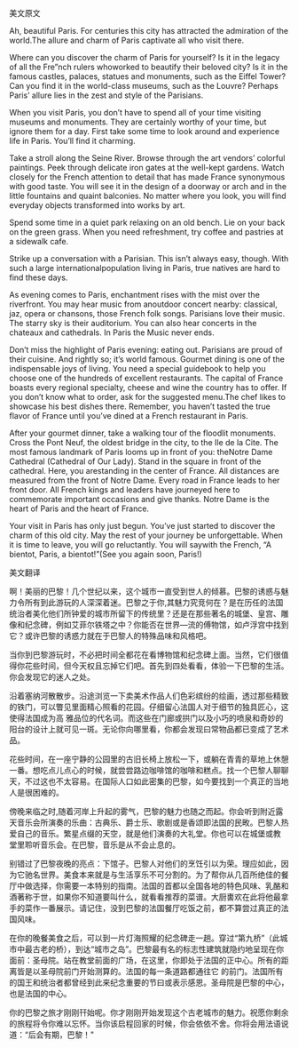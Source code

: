 美文原文

Ah, beautiful Paris. For centuries this city has attracted the admiration of the world.The allure and charm of Paris captivate all who visit there.

Where can you discover the charm of Paris for yourself? Is it in the legacy of all the Fre”nch rulers whoworked to beautify their beloved city? Is it in the famous castles, palaces, statues and monuments, such as the Eiffel Tower? Can you find it in the world-class museums, such as the Louvre? Perhaps Paris’ allure lies in the zest and style of the Parisians.

When you visit Paris, you don’t have to spend all of your time visiting museums and monuments. They are certainly worthy of your time, but ignore them for a day. First take some time to look around and experience life in Paris. You’ll find it charming.

Take a stroll along the Seine River. Browse through the art vendors’ colorful paintings. Peek through delicate iron gates at the well-kept gardens. Watch closely for the French attention to detail that has made France synonymous with good taste. You will see it in the design of a doorway or arch and in the little fountains and quaint balconies. No matter where you look, you will find everyday objects transformed into works by art.

Spend some time in a quiet park relaxing on an old bench. Lie on your back on the green grass. When you need refreshment, try coffee and pastries at a sidewalk cafe.

Strike up a conversation with a Parisian. This isn’t always easy, though. With such a large internationalpopulation living in Paris, true natives are hard to find these days.

As evening comes to Paris, enchantment rises with the mist over the riverfront. You may hear music from anoutdoor concert nearby: classical, jaz, opera or chansons, those French folk songs. Parisians love their music. The starry sky is their auditorium. You can also hear concerts in the chateaux and cathedrals. In Paris the Music never ends.

Don’t miss the highlight of Paris evening: eating out. Parisians are proud of their cuisine. And rightly so; it’s world famous. Gourmet dining is one of the indispensable joys of living. You need a special guidebook to help you choose one of the hundreds of excellent restaurants. The capital of France boasts every regional specialty, cheese and wine the country has to offer. If you don’t know what to order, ask for the suggested menu.The chef likes to showcase his best dishes there. Remember, you haven’t tasted the true flavor of France until you’ve dined at a French restaurant in Paris.

After your gourmet dinner, take a walking tour of the floodlit monuments. Cross the Pont Neuf, the oldest bridge in the city, to the Ile de la Cite. The most famous landmark of Paris looms up in front of you: theNotre Dame Cathedral (Cathedral of Our Lady). Stand in the square in front of the cathedral. Here, you arestanding in the center of France. All distances are measured from the front of Notre Dame. Every road in France leads to her front door. All French kings and leaders have journeyed here to commemorate important occasions and give thanks. Notre Dame is the heart of Paris and the heart of France.

Your visit in Paris has only just begun. You’ve just started to discover the charm of this old city. May the rest of your journey be unforgettable. When it is time to leave, you will go reluctantly. You will saywith the French, “A bientot, Paris, a bientot!”(See you again soon, Paris!) 



美文翻译

啊！美丽的巴黎！几个世纪以来，这个城市一直受到世人的倾慕。巴黎的诱惑与魅力令所有到此游玩的人深深着迷。巴黎之于你,其魅力究竞何在？是在历任的法国统治者美化他们所钟爱的城市所留下的传统里？还是在那些著名的城堡、皇宫、雕像和纪念碑，例如艾菲尔铁塔之中？你能否在世界—流的傅物馆，如卢浮宫中找到它？或许巴黎的诱惑力就在于巴黎人的特殊品味和风格吧。

当你到巴黎游玩时，不必把时间全都花在看博物馆和纪念碑上面。当然，它们很值得你花些时间，但今天权且忘掉它们吧。首先到四处看看，体验一下巴黎的生活。你会发现它的迷人之处。

沿着塞纳河散散步。沿途浏览一下卖美术作品人们色彩缤纷的绘画，透过那些精致的铁门，可以瞥见里面精心照看的花园。仔细留心法国人对于细节的独具匠心，这使得法国成为高 雅品位的代名词。而这些在门廊或拱门以及小巧的喷泉和奇妙的阳台的设计上就可见一斑。无论你向哪里看，你都会发现曰常物品都已变成了艺术品。

花些时间，在一座宁静的公园里的古旧长椅上放松一下，或躺在青青的草地上休憩一番。想吃点儿点心的时候，就尝尝路边咖啡馆的咖啡和糕点。找一个巴黎人聊聊天，不过这也不太容易。在国际人口如此密集的巴黎，如今要找到一个真正的当地人是很困难的。

傍晚来临之时,随着河岸上升起的雾气，巴黎的魅力也随之而起。你会听到附近露天音乐会所演奏的乐曲：古典乐、爵士乐、歌剧或是香颂即法国的民畋。巴黎人热爱自己的音乐。繁星点缀的天空，就是他们演奏的大礼堂。你也可以在城堡或教 堂里聆听音乐会。在巴黎，音乐是从不会止息的。

别错过了巴黎夜晚的亮点：下馆子。巴黎人对他们的烹饪引以为荣。理应如此，因为它驰名世界。美食本来就是与生活享乐不可分割的。为了帮你从几百所绝佳的餐厅中做选择，你需要一本特别的指南。法国的首都以全国各地的特色风味、乳酪和酒著称于世，如果你不知道要叫什么，就看看推荐的菜谱。大厨軎欢在此将他最拿手的菜作一番展示。请记住，没到巴黎的法国餐厅吃饭之前，都不算尝过真正的法国风味。

在你的晚餐美食之后，可以到一片灯海照耀的纪念碑走一趟。穿过“第九桥”（此城市中最古老的桥），到达“城市之岛”。巴黎最有名的标志性建筑就隐约地呈现在你面前：圣母院。站在教堂前面的广场，在这里，你即处于法国的正中心。所有的距离皆是以圣母院前门开始测算的。法国的每一条道路都通往它 的前门。法国所有的国王和统治者都曾经到此来纪念重要的节曰或表示感恩。圣母院是巴黎的中心，也是法国的中心。

你的巴黎之旅才刚刚幵始呢。你才刚刚开始发现这个古老城市的魅力。祝愿你剩余的旅程将令你难以忘怀。当你该启程回家的时候，你会依依不舍。你将会用法语说道：“后会有期，巴黎！"